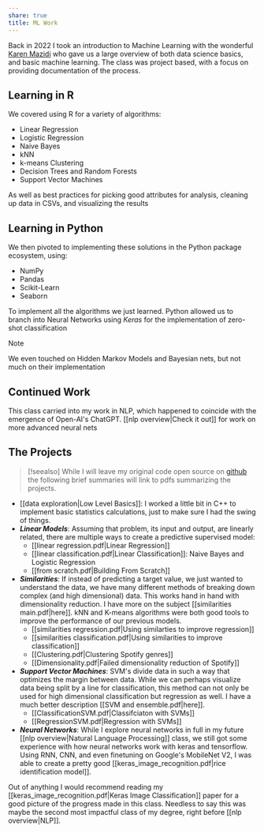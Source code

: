 ```yaml
---
share: true
title: ML Work
---
```

Back in 2022 I took an introduction to Machine Learning with the wonderful [Karen Mazidi](https://www.linkedin.com/in/mazidiaiconsulting/) who gave us a large overview of both data science basics, and basic machine learning. The class was project based, with a focus on providing documentation of the process.

## Learning in R
We covered using R for a variety of algorithms:
- Linear Regression
- Logistic Regression
- Naive Bayes
- kNN
- k-means Clustering
- Decision Trees and Random Forests
- Support Vector Machines

As well as best practices for picking good attributes for analysis, cleaning up data in CSVs, and visualizing the results

## Learning in Python
We then pivoted to implementing these solutions in the Python package ecosystem, using:
- NumPy
- Pandas
- Scikit-Learn
- Seaborn

To implement all the algorithms we just learned. Python allowed us to branch into Neural Networks using *Keras* for the implementation of zero-shot classification

>[!note]
>We even touched on Hidden Markov Models and Bayesian nets, but not much on their implementation

## Continued Work
This class carried into my work in NLP, which happened to coincide with the emergence of Open-AI's ChatGPT. [[nlp overview|Check it out]] for work on more advanced neural nets

## The Projects
> [!seealso] While I will leave my original code open source on [github](https://github.com/zaiquiriw/ml-portfolio/tree/main) the following brief summaries will link to pdfs summarizing the projects.

- [[data exploration|Low Level Basics]]: I worked a little bit in C++ to implement basic statistics calculations, just to make sure I had the swing of things.
- ***Linear Models***: Assuming that problem, its input and output, are linearly related, there are multiple ways to create a predictive supervised model:
	- [[linear regression.pdf|Linear Regression]]
	- [[linear classification.pdf|Linear Classification]]: Naive Bayes and Logistic Regression
	- [[from scratch.pdf|Building From Scratch]]
- ***Similarities***: If instead of predicting a target value, we just wanted to understand the data, we have many different methods of breaking down complex (and high dimensional) data. This works hand in hand with dimensionality reduction. I have more on the subject [[similarities main.pdf|here]]. kNN and K-means algorithms were both good tools to improve the performance of our previous models.
	- [[similarities regression.pdf|Using similarties to improve regression]]
	- [[similarities classification.pdf|Using similarities to improve classification]]
	- [[Clustering.pdf|Clustering Spotify genres]]
	- [[Dimensionality.pdf|Failed dimensionality reduction of Spotify]]
- ***Support Vector Machines***: SVM's divide data in such a way that optimizes the margin between data. While we can perhaps visualize data being split by a line for classification, this method can not only be used for high dimensional classification but regression as well. I have a much better description [[SVM and ensemble.pdf|here]].
	- [[ClassificationSVM.pdf|Classifciaton with SVMs]]
	- [[RegressionSVM.pdf|Regression with SVMs]]
- ***Neural Networks***: While I explore neural networks in full in my future [[nlp overview|Natural Language Processing]] class, we still got some experience with how neural networks work with keras and tensorflow. Using RNN, CNN, and even finetuning on Google's MobileNet V2, I was able to create a pretty good [[keras_image_recognition.pdf|rice identification model]].


Out of anything I would recommend reading my [[keras_image_recognition.pdf|Keras Image Classification]] paper for a good picture of the progress made in this class. Needless to say this was maybe the second most impactful class of my degree, right before [[nlp overview|NLP]].